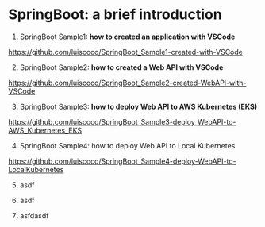 # SpringBoot: a brief introduction

1. SpringBoot Sample1: **how to created an application with VSCode**

https://github.com/luiscoco/SpringBoot_Sample1-created-with-VSCode

2. SpringBoot Sample2: **how to created a Web API with VSCode**

https://github.com/luiscoco/SpringBoot_Sample2-created-WebAPI-with-VSCode

3. SpringBoot Sample3: **how to deploy Web API to AWS Kubernetes (EKS)**

https://github.com/luiscoco/SpringBoot_Sample3-deploy_WebAPI-to-AWS_Kubernetes_EKS

4. SpringBoot Sample4: how to deploy Web API to Local Kubernetes

https://github.com/luiscoco/SpringBoot_Sample4-deploy-WebAPI-to-LocalKubernetes

5. asdf

6. asdf

7. asfdasdf

